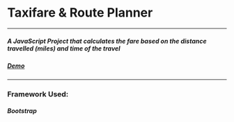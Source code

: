 # Taxifare &amp; Route Planner
***

##### A JavaScript Project that calculates the fare based on the distance travelled (miles) and time of the travel
##### [Demo](http://zahedshareef.github.io/taxifare)
***

### Framework Used:
##### Bootstrap
